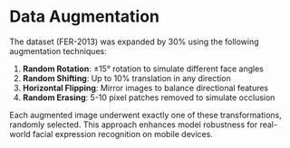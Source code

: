 # Data Augmentation

The dataset (FER-2013) was expanded by 30% using the following augmentation techniques:

1. **Random Rotation**: ±15° rotation to simulate different face angles
2. **Random Shifting**: Up to 10% translation in any direction
3. **Horizontal Flipping**: Mirror images to balance directional features
4. **Random Erasing**: 5-10 pixel patches removed to simulate occlusion

Each augmented image underwent exactly one of these transformations, randomly selected. This approach enhances model robustness for real-world facial expression recognition on mobile devices.